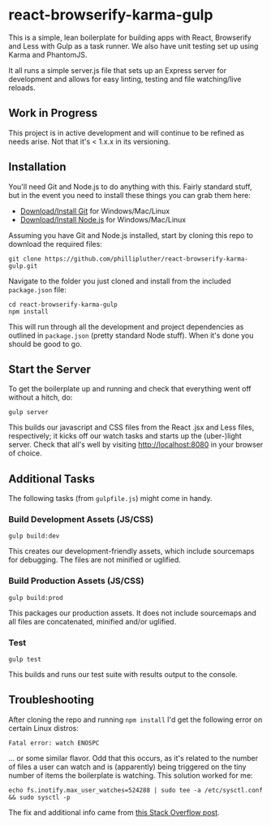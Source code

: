 # react-browserify-karma-gulp
This is a simple, lean boilerplate for building apps with React, Browserify and Less with Gulp as a task runner. We also have unit testing set up using Karma and PhantomJS.

It all runs a simple server.js file that sets up an Express server for development and allows for easy linting, testing and file watching/live reloads.

## Work in Progress

This project is in active development and will continue to be refined as needs arise. Not that it's < 1.x.x in its versioning. 

## Installation

You'll need Git and Node.js to do anything with this. Fairly standard stuff, but in the event you need to install these things you can grab them here:

* [Download/Install Git](https://git-scm.com/book/en/v2/Getting-Started-Installing-Git) for Windows/Mac/Linux
* [Download/Install Node.js](https://nodejs.org/en/download/) for Windows/Mac/Linux

Assuming you have Git and Node.js installed, start by cloning this repo to download the required files:

    git clone https://github.com/phillipluther/react-browserify-karma-gulp.git

Navigate to the folder you just cloned and install from the included `package.json` file:

    cd react-browserify-karma-gulp
    npm install

This will run through all the development and project dependencies as outlined in `package.json` (pretty standard Node stuff). When it's done you should be good to go.

## Start the Server

To get the boilerplate up and running and check that everything went off without a hitch, do:

    gulp server

This builds our javascript and CSS files from the React .jsx and Less files, respectively; it kicks off our watch tasks and starts up the (uber-)light server. Check that all's well by visiting [http://localhost:8080](http://localhost:8080) in your browser of choice.

## Additional Tasks

The following tasks (from `gulpfile.js`) might come in handy.

### Build Development Assets (JS/CSS)

    gulp build:dev

This creates our development-friendly assets, which include sourcemaps for debugging. The files are not minified or uglified.

### Build Production Assets (JS/CSS)

    gulp build:prod

This packages our production assets. It does not include sourcemaps and all files are concatenated, minified and/or uglified.

### Test

    gulp test

This builds and runs our test suite with results output to the console.

## Troubleshooting

After cloning the repo and running `npm install` I'd get the following error on certain Linux distros:

    Fatal error: watch ENOSPC

... or some similar flavor. Odd that this occurs, as it's related to the number of files a user can watch and is (apparently) being triggered on the tiny number of items the boilerplate is watching. This solution worked for me:

    echo fs.inotify.max_user_watches=524288 | sudo tee -a /etc/sysctl.conf && sudo sysctl -p

The fix and additional info came from [this Stack Overflow post](http://stackoverflow.com/questions/16748737/grunt-watch-error-waiting-fatal-error-watch-enospc).